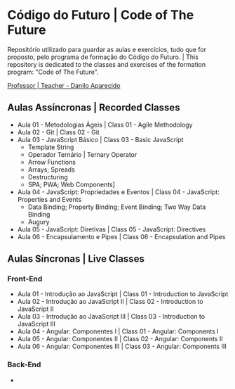 # Código do Futuro | Code of The Future

Repositório utilizado para guardar as aulas e exercícios, tudo que for proposto, pelo programa de formação do Código do Futuro. | This repository is dedicated to the classes and exercises of the formation program: "Code of The Future".

[Professor | Teacher - Danilo Aparecido](https://www.linkedin.com/search/results/all/?heroEntityKey=urn%3Ali%3Afsd_profile%3AACoAAAce0SUBo-evw_-UTiCDvRgyEhMratZT51A&keywords=danilo%20aparecido%20dos%20santos&origin=RICH_QUERY_SUGGESTION&position=0&searchId=ce8d26d2-4dca-4800-a1d2-a0dd65fdf5d3&sid=nkG)

## Aulas Assíncronas | Recorded Classes

- Aula 01 - Metodologias Ágeis | Class 01 - Agile Methodology
- Aula 02 - Git | Class 02 - Git
- Aula 03 - JavaScript Básico | Class 03 - Basic JavaScript
  - Template String
  - Operador Ternário | Ternary Operator
  - Arrow Functions
  - Arrays; Spreads
  - Destructuring
  - SPA; PWA; Web Components]
- Aula 04 - JavaScript: Propriedades e Eventos | Class 04 - JavaScript: Properties and Events
  - Data Binding; Property Binding; Event Binding; Two Way Data Binding
  - Augury
- Aula 05 - JavaScript: Diretivas | Class 05 - JavaScript: Directives
- Aula 06 - Encapsulamento e Pipes | Class 06 - Encapsulation and Pipes

## Aulas Síncronas | Live Classes

### Front-End

- Aula 01 - Introdução ao JavaScript | Class 01 - Introduction to JavaScript
- Aula 02 - Introdução ao JavaScript II | Class 02 - Introduction to JavaScript II
- Aula 03 - Introdução ao JavaScript III | Class 03 - Introduction to JavaScript III
- Aula 04 - Angular: Componentes I | Class 01 - Angular: Components I
- Aula 05 - Angular: Componentes II | Class 02 - Angular: Components II 
- Aula 06 - Angular: Componentes III | Class 03 - Angular: Components III

### Back-End

- 
